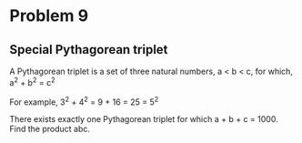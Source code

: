 # Problem 9
## 	Special Pythagorean triplet

A Pythagorean triplet is a set of three natural numbers,
a < b < c, for which, a<sup>2</sup> + b<sup>2</sup> = c<sup>2</sup><br>

For example, 3<sup>2</sup> + 4<sup>2</sup> = 9 + 16 = 25 = 5<sup>2</sup><br>

There exists exactly one Pythagorean triplet for which
a + b + c = 1000. Find the product abc.
